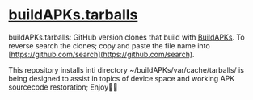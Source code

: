 # [buildAPKs.tarballs](https://github.com/BuildAPKs/buildAPKs.tarballs)

buildAPKs.tarballs:  GitHub version clones that build with [BuildAPKs](https://github.com/BuildAPKs).  To reverse search the clones; copy and paste the file name into [https://github.com/search](https://github.com/search).

This repository installs inti directory ~/buildAPKs/var/cache/tarballs/ is being designed to assist in topics of device space and working APK sourcecode restoration; Enjoy🎵🎶
<!--buildAPKs.tarballs README.md EOF-->
